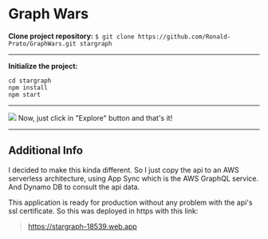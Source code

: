 # Graph Wars

**Clone project repository:**
```$ git clone https://github.com/Ronald-Prato/GraphWars.git stargraph```

---

**Initialize the project:**
```
cd stargraph
npm install
npm start
```

---

![](https://i.imgur.com/11XbTq9.png)
Now, just click in "Explore" button and that's it!

---

## Additional Info

I decided to make this kinda different. So I just copy the api to an AWS serverless architecture, using App Sync which is the AWS GraphQL service. And Dynamo DB to consult the api data. 

This application is ready for production without any problem with the api's ssl certificate. So this was deployed in https with this link: 

> https://stargraph-18539.web.app
